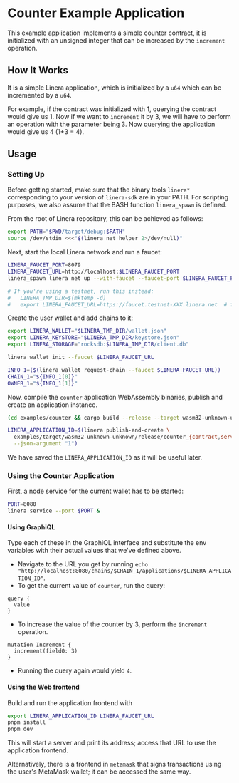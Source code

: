 # Counter Example Application

This example application implements a simple counter contract, it is initialized with an
unsigned integer that can be increased by the `increment` operation.

## How It Works

It is a simple Linera application, which is initialized by a `u64` which can be incremented
by a `u64`.

For example, if the contract was initialized with 1, querying the contract would give us 1. Now if we want to
`increment` it by 3, we will have to perform an operation with the parameter being 3. Now querying the
application would give us 4 (1+3 = 4).

## Usage

### Setting Up

Before getting started, make sure that the binary tools `linera*` corresponding to
your version of `linera-sdk` are in your PATH. For scripting purposes, we also assume
that the BASH function `linera_spawn` is defined.

From the root of Linera repository, this can be achieved as follows:

```bash
export PATH="$PWD/target/debug:$PATH"
source /dev/stdin <<<"$(linera net helper 2>/dev/null)"
```

Next, start the local Linera network and run a faucet:

```bash
LINERA_FAUCET_PORT=8079
LINERA_FAUCET_URL=http://localhost:$LINERA_FAUCET_PORT
linera_spawn linera net up --with-faucet --faucet-port $LINERA_FAUCET_PORT

# If you're using a testnet, run this instead:
#   LINERA_TMP_DIR=$(mktemp -d)
#   export LINERA_FAUCET_URL=https://faucet.testnet-XXX.linera.net  # for some value XXX
```

Create the user wallet and add chains to it:

```bash
export LINERA_WALLET="$LINERA_TMP_DIR/wallet.json"
export LINERA_KEYSTORE="$LINERA_TMP_DIR/keystore.json"
export LINERA_STORAGE="rocksdb:$LINERA_TMP_DIR/client.db"

linera wallet init --faucet $LINERA_FAUCET_URL

INFO_1=($(linera wallet request-chain --faucet $LINERA_FAUCET_URL))
CHAIN_1="${INFO_1[0]}"
OWNER_1="${INFO_1[1]}"
```

Now, compile the `counter` application WebAssembly binaries, publish and create an application instance.

```bash
(cd examples/counter && cargo build --release --target wasm32-unknown-unknown)

LINERA_APPLICATION_ID=$(linera publish-and-create \
  examples/target/wasm32-unknown-unknown/release/counter_{contract,service}.wasm \
  --json-argument "1")
```

We have saved the `LINERA_APPLICATION_ID` as it will be useful later.

### Using the Counter Application

First, a node service for the current wallet has to be started:

```bash
PORT=8080
linera service --port $PORT &
```

#### Using GraphiQL

Type each of these in the GraphiQL interface and substitute the env variables with their actual values that we've defined above.

- Navigate to the URL you get by running `echo "http://localhost:8080/chains/$CHAIN_1/applications/$LINERA_APPLICATION_ID"`.
- To get the current value of `counter`, run the query:
```gql,uri=http://localhost:8080/chains/$CHAIN_1/applications/$LINERA_APPLICATION_ID
query {
  value
}
```
- To increase the value of the counter by 3, perform the `increment` operation.
```gql,uri=http://localhost:8080/chains/$CHAIN_1/applications/$LINERA_APPLICATION_ID
mutation Increment {
  increment(field0: 3)
}
```
- Running the query again would yield `4`.


#### Using the Web frontend

Build and run the application frontend with

```bash
export LINERA_APPLICATION_ID LINERA_FAUCET_URL
pnpm install
pnpm dev
```

This will start a server and print its address; access that URL to use
the application frontend.

Alternatively, there is a frontend in `metamask` that signs
transactions using the user's MetaMask wallet; it can be accessed the
same way.
